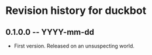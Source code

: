 # Revision history for duckbot

## 0.1.0.0 -- YYYY-mm-dd

* First version. Released on an unsuspecting world.
